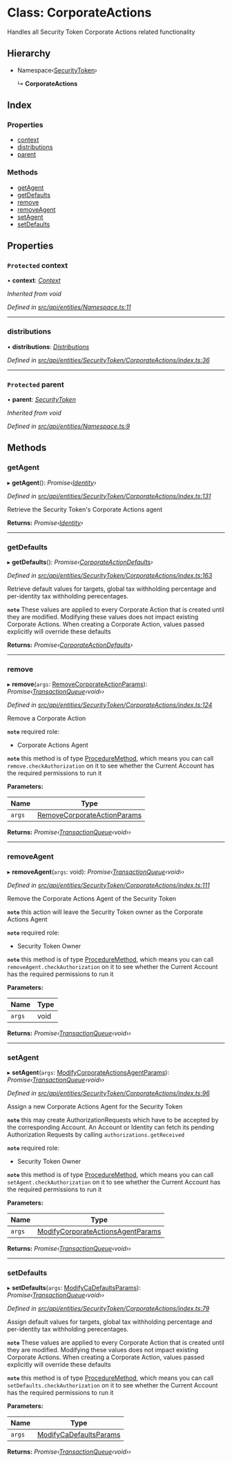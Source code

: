 # Class: CorporateActions

Handles all Security Token Corporate Actions related functionality

## Hierarchy

* Namespace‹[SecurityToken](securitytoken.md)›

  ↳ **CorporateActions**

## Index

### Properties

* [context](corporateactions.md#protected-context)
* [distributions](corporateactions.md#distributions)
* [parent](corporateactions.md#protected-parent)

### Methods

* [getAgent](corporateactions.md#getagent)
* [getDefaults](corporateactions.md#getdefaults)
* [remove](corporateactions.md#remove)
* [removeAgent](corporateactions.md#removeagent)
* [setAgent](corporateactions.md#setagent)
* [setDefaults](corporateactions.md#setdefaults)

## Properties

### `Protected` context

• **context**: *[Context](context.md)*

*Inherited from void*

*Defined in [src/api/entities/Namespace.ts:11](https://github.com/PolymathNetwork/polymesh-sdk/blob/23062de4/src/api/entities/Namespace.ts#L11)*

___

###  distributions

• **distributions**: *[Distributions](distributions.md)*

*Defined in [src/api/entities/SecurityToken/CorporateActions/index.ts:36](https://github.com/PolymathNetwork/polymesh-sdk/blob/23062de4/src/api/entities/SecurityToken/CorporateActions/index.ts#L36)*

___

### `Protected` parent

• **parent**: *[SecurityToken](securitytoken.md)*

*Inherited from void*

*Defined in [src/api/entities/Namespace.ts:9](https://github.com/PolymathNetwork/polymesh-sdk/blob/23062de4/src/api/entities/Namespace.ts#L9)*

## Methods

###  getAgent

▸ **getAgent**(): *Promise‹[Identity](identity.md)›*

*Defined in [src/api/entities/SecurityToken/CorporateActions/index.ts:131](https://github.com/PolymathNetwork/polymesh-sdk/blob/23062de4/src/api/entities/SecurityToken/CorporateActions/index.ts#L131)*

Retrieve the Security Token's Corporate Actions agent

**Returns:** *Promise‹[Identity](identity.md)›*

___

###  getDefaults

▸ **getDefaults**(): *Promise‹[CorporateActionDefaults](../interfaces/corporateactiondefaults.md)›*

*Defined in [src/api/entities/SecurityToken/CorporateActions/index.ts:163](https://github.com/PolymathNetwork/polymesh-sdk/blob/23062de4/src/api/entities/SecurityToken/CorporateActions/index.ts#L163)*

Retrieve default values for targets, global tax withholding percentage and per-identity tax withholding perecentages.

**`note`** These values are applied to every Corporate Action that is created until they are modified. Modifying these values
  does not impact existing Corporate Actions.
  When creating a Corporate Action, values passed explicitly will override these defaults

**Returns:** *Promise‹[CorporateActionDefaults](../interfaces/corporateactiondefaults.md)›*

___

###  remove

▸ **remove**(`args`: [RemoveCorporateActionParams](../interfaces/removecorporateactionparams.md)): *Promise‹[TransactionQueue](transactionqueue.md)‹void››*

*Defined in [src/api/entities/SecurityToken/CorporateActions/index.ts:124](https://github.com/PolymathNetwork/polymesh-sdk/blob/23062de4/src/api/entities/SecurityToken/CorporateActions/index.ts#L124)*

Remove a Corporate Action

**`note`** required role:
  - Corporate Actions Agent

**`note`** this method is of type [ProcedureMethod](../interfaces/proceduremethod.md), which means you can call `remove.checkAuthorization`
  on it to see whether the Current Account has the required permissions to run it

**Parameters:**

Name | Type |
------ | ------ |
`args` | [RemoveCorporateActionParams](../interfaces/removecorporateactionparams.md) |

**Returns:** *Promise‹[TransactionQueue](transactionqueue.md)‹void››*

___

###  removeAgent

▸ **removeAgent**(`args`: void): *Promise‹[TransactionQueue](transactionqueue.md)‹void››*

*Defined in [src/api/entities/SecurityToken/CorporateActions/index.ts:111](https://github.com/PolymathNetwork/polymesh-sdk/blob/23062de4/src/api/entities/SecurityToken/CorporateActions/index.ts#L111)*

Remove the Corporate Actions Agent of the Security Token

**`note`** this action will leave the Security Token owner as the Corporate Actions Agent

**`note`** required role:
  - Security Token Owner

**`note`** this method is of type [ProcedureMethod](../interfaces/proceduremethod.md), which means you can call `removeAgent.checkAuthorization`
  on it to see whether the Current Account has the required permissions to run it

**Parameters:**

Name | Type |
------ | ------ |
`args` | void |

**Returns:** *Promise‹[TransactionQueue](transactionqueue.md)‹void››*

___

###  setAgent

▸ **setAgent**(`args`: [ModifyCorporateActionsAgentParams](../interfaces/modifycorporateactionsagentparams.md)): *Promise‹[TransactionQueue](transactionqueue.md)‹void››*

*Defined in [src/api/entities/SecurityToken/CorporateActions/index.ts:96](https://github.com/PolymathNetwork/polymesh-sdk/blob/23062de4/src/api/entities/SecurityToken/CorporateActions/index.ts#L96)*

Assign a new Corporate Actions Agent for the Security Token

**`note`** this may create AuthorizationRequests which have to be accepted by
  the corresponding Account. An Account or Identity can
  fetch its pending Authorization Requests by calling `authorizations.getReceived`

**`note`** required role:
  - Security Token Owner

**`note`** this method is of type [ProcedureMethod](../interfaces/proceduremethod.md), which means you can call `setAgent.checkAuthorization`
  on it to see whether the Current Account has the required permissions to run it

**Parameters:**

Name | Type |
------ | ------ |
`args` | [ModifyCorporateActionsAgentParams](../interfaces/modifycorporateactionsagentparams.md) |

**Returns:** *Promise‹[TransactionQueue](transactionqueue.md)‹void››*

___

###  setDefaults

▸ **setDefaults**(`args`: [ModifyCaDefaultsParams](../globals.md#modifycadefaultsparams)): *Promise‹[TransactionQueue](transactionqueue.md)‹void››*

*Defined in [src/api/entities/SecurityToken/CorporateActions/index.ts:79](https://github.com/PolymathNetwork/polymesh-sdk/blob/23062de4/src/api/entities/SecurityToken/CorporateActions/index.ts#L79)*

Assign default values for targets, global tax withholding percentage and per-identity tax withholding perecentages.

**`note`** These values are applied to every Corporate Action that is created until they are modified. Modifying these values
  does not impact existing Corporate Actions.
  When creating a Corporate Action, values passed explicitly will override these defaults

**`note`** this method is of type [ProcedureMethod](../interfaces/proceduremethod.md), which means you can call `setDefaults.checkAuthorization`
  on it to see whether the Current Account has the required permissions to run it

**Parameters:**

Name | Type |
------ | ------ |
`args` | [ModifyCaDefaultsParams](../globals.md#modifycadefaultsparams) |

**Returns:** *Promise‹[TransactionQueue](transactionqueue.md)‹void››*
